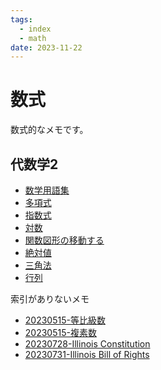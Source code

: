 ```yaml
---
tags:
  - index
  - math
date: 2023-11-22
---
```

# 数式

数式的なメモです。

## 代数学2

- [数学用語集](20230515-数学用語集.md)
- [多項式](20230515-多項式.md)
- [指数式](20230515-指数式.md)
- [対数](20230517-対数.md)
- [関数図形の移動する](20230611-関数図形の移動する.md)
- [絶対値](20230612-絶対値.md)
- [三角法](20230710-三角法.md)
- [行列](20230919-行列.md)

索引がありないメモ

- [20230515-等比級数](20230515-等比級数.md)
- [20230515-複素数](20230515-複素数.md)
- [20230728-Illinois Constitution](20230728-Illinois%20Constitution.md)
- [20230731-Illinois Bill of Rights](20230731-Illinois%20Bill%20of%20Rights.md)